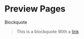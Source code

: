 <!--
title: Preview Pages
-->

# Preview Pages

Blockquote

> This is a blockquote
> With a [link](#)